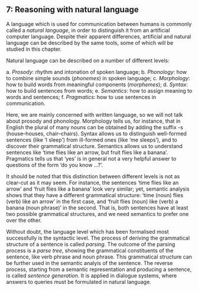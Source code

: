 ## 7: Reasoning with natural language ##

A language which is used for communication between humans is commonly called a *natural language*, in order to distinguish it from an artificial computer language. Despite their apparent differences, artificial and natural language can be described by the same tools, some of which will be studied in this chapter.

Natural language can be described on a number of different levels:

a. *Prosody*: rhythm and intonation of spoken language;
b. *Phonology*: how to combine simple sounds (*phonemes*) in spoken language;
c. *Morphology*: how to build words from meaningful components (*morphemes*);
d. *Syntax*: how to build sentences from words;
e. *Semantics*: how to assign meaning to words and sentences;
f. *Pragmatics*: how to use sentences in communication.

Here, we are mainly concerned with written language, so we will not talk about prosody and phonology. Morphology tells us, for instance, that in English the plural of many nouns can be obtained by adding the suffix -s (house&ndash;houses, chair&ndash;chairs). Syntax allows us to distinguish well-formed sentences (like &lsquo;I sleep&rsquo;) from ill-formed ones (like &lsquo;me sleeps&rsquo;), and to discover their grammatical structure. Semantics allows us to understand sentences like &lsquo;time flies like an arrow, but fruit flies like a banana&rsquo;. Pragmatics tells us that &lsquo;yes&rsquo; is in general not a very helpful answer to questions of the form &lsquo;do you know &hellip;?&rsquo;.

It should be noted that this distinction between different levels is not as clear-cut as it may seem. For instance, the sentences &lsquo;time flies like an arrow&rsquo; and &lsquo;fruit flies like a banana&rsquo; look very similar; yet, semantic analysis shows that they have a different grammatical structure: &lsquo;time (noun) flies (verb) like an arrow&rsquo; in the first case, and &lsquo;fruit flies (noun) like (verb) a banana (noun phrase)&rsquo; in the second. That is, both sentences have at least two possible grammatical structures, and we need semantics to prefer one over the other.

Without doubt, the language level which has been formalised most successfully is the syntactic level. The process of deriving the grammatical structure of a sentence is called *parsing*. The outcome of the parsing process is a *parse tree*, showing the grammatical constituents of the sentence, like verb phrase and noun phrase. This grammatical structure can be further used in the semantic analyis of the sentence. The reverse process, starting from a semantic representation and producing a sentence, is called *sentence generation*. It is applied in dialogue systems, where answers to queries must be formulated in natural language.
